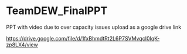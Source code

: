 # TeamDEW_FinalPPT

PPT with video due to over capacity issues upload as a google drive link

https://drive.google.com/file/d/1fxBhmdtRt2L6P7SVMvqcI0IqK-zp8LX4/view
